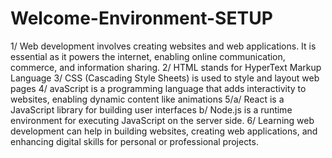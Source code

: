 # Welcome-Environment-SETUP
1/ Web development involves creating websites and web applications. It is essential as it powers the internet, enabling online communication, commerce, and information sharing.
2/ HTML stands for HyperText Markup Language
3/  CSS (Cascading Style Sheets) is used to style and layout web pages
4/ avaScript is a programming language that adds interactivity to websites, enabling dynamic content like animations
5/a/ React is a JavaScript library for building user interfaces
  b/ Node.js is a runtime environment for executing JavaScript on the server side.
6/ Learning web development can help in building websites, creating web applications, and enhancing digital skills for personal or professional projects.
